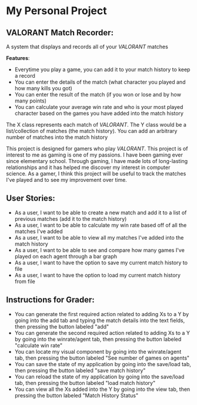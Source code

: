 # My Personal Project

## VALORANT Match Recorder:
A system that displays and records all of your *VALORANT* matches

**Features**:
- Everytime you play a game, you can add it to your match history to keep a record
- You can enter the details of the match (what character you played and how many kills you got)
- You can enter the result of the match (if you won or lose and by how many points)
- You can calculate your average win rate and who is your most played character based on the games 
you have added into the match history

The X class represents each match of *VALORANT*. The Y class would be a list/collection of matches (the match history).
You can add an arbitrary number of matches into the match history 

This project is designed for gamers who play *VALORANT*. This project is of interest to me as gaming is one of my 
passions. I have been gaming ever since elementary school. Through gaming, I have made lots of long-lasting
relationships and it has helped me discover my interest in computer science. As a gamer, I think this project will 
be useful to track the matches I've played and to see my improvement over time.

## User Stories:

- As a user, I want to be able to create a new match and add it to a list of previous matches 
(add it to the match history)
- As a user, I want to be able to calculate my win rate based off of all the matches I've added
- As a user, I want to be able to view all my matches I've added into the match history
- As a user, I want to be able to see and compare how many games I've played on each agent through a bar graph
- As a user, I want to have the option to save my current match history to file
- As a user, I want to have the option to load my current match history from file

## Instructions for Grader:
- You can generate the first required action related to adding Xs to a Y by going into the add tab
and typing the match details into the text fields, then pressing the button labeled "add"
- You can generate the second required action related to adding Xs to a Y by going into the winrate/agent
tab, then pressing the button labeled "calculate win rate"
- You can locate my visual component by going into the winrate/agent tab, then pressing the button labeled
"See number of games on agents"
- You can save the state of my application by going into the save/load tab, then pressing the button 
labeled "save match history"
- You can reload the state of my application by going into the save/load tab, then pressing the button
  labeled "load match history"
- You can view all the Xs added into the Y by going into the view tab, then pressing the button labeled
"Match History Status"
